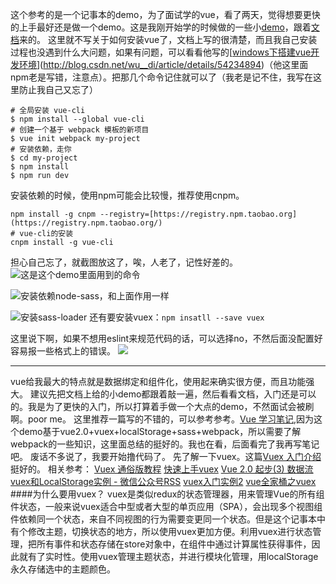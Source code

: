 这个参考的是一个记事本的demo，为了面试学的vue，看了两天，觉得想要更快的上手最好还是做一个demo。这是我刚开始学的时候做的一些小[demo](https://github.com/ZoeSj/demo-of-vue)，跟着[文档](http://cn.vuejs.org/v2/guide/)来的。
这里就不写关于如何安装vue了，文档上写的很清楚，而且我自己安装过程也没遇到什么大问题，如果有问题，可以看看他写的[[windows下搭建vue开发环境](http://blog.csdn.net/wu__di/article/details/54234894)](http://blog.csdn.net/wu__di/article/details/54234894)（他这里面npm老是写错，注意点）。把那几个命令记住就可以了（我老是记不住，我写在这里防止我自己又忘了）
```
# 全局安装 vue-cli
$ npm install --global vue-cli
# 创建一个基于 webpack 模板的新项目
$ vue init webpack my-project
# 安装依赖，走你
$ cd my-project
$ npm install
$ npm run dev
```
安装依赖的时候，使用npm可能会比较慢，推荐使用cnpm。
```
npm install -g cnpm --registry=[https://registry.npm.taobao.org](https://registry.npm.taobao.org/)
# vue-cli的安装
cnpm install -g vue-cli 
```
担心自己忘了，就截图放这了，唉，人老了，记性好差的。
![这是这个demo里面用到的命令](http://upload-images.jianshu.io/upload_images/3162008-c791230b0d208aa4.png?imageMogr2/auto-orient/strip%7CimageView2/2/w/1240)

![安装依赖node-sass，和上面作用一样](http://upload-images.jianshu.io/upload_images/3162008-cff3574ed63e431d.png?imageMogr2/auto-orient/strip%7CimageView2/2/w/1240)

![安装sass-loader](http://upload-images.jianshu.io/upload_images/3162008-402e53356114e710.png?imageMogr2/auto-orient/strip%7CimageView2/2/w/1240)
还有要安装vuex：`npm insatll --save vuex`

这里说下啊，如果不想用eslint来规范代码的话，可以选择no，不然后面没配置好容易报一些格式上的错误。
![](http://upload-images.jianshu.io/upload_images/2645110-770d0f432f77b684.png?imageMogr2/auto-orient/strip%7CimageView2/2/w/1240)

-------

vue给我最大的特点就是数据绑定和组件化，使用起来确实很方便，而且功能强大。
建议先把文档上给的小demo都跟着敲一遍，然后看看文档，入门还是可以的。我是为了更快的入门，所以打算着手做一个大点的demo，不然面试会被刷啊。poor me。
这里推荐一篇写的不错的，可以参考参考。[Vue 学习笔记](http://www.jianshu.com/p/06be98001dc3),因为这个demo基于vue2.0+vuex+localStorage+sass+webpack，所以需要了解webpack的一些知识，这里面总结的挺好的。我也在看，后面看完了我再写笔记吧。
废话不多说了，我要开始撸代码了。
先了解一下vuex。这篇[Vuex 入门介绍](http://www.jianshu.com/p/490e7726fe67)挺好的。
相关参考：
[Vuex 通俗版教程](http://www.jianshu.com/p/caff7b8ab2cf)
[快速上手vuex](http://www.jianshu.com/p/04ebf09e72a1)
[Vue 2.0 起步(3) 数据流vuex和LocalStorage实例 - 微信公众号RSS](http://www.jianshu.com/p/fb758398268a)
[vuex入门实例2](http://www.jianshu.com/p/2b19a2b36d20)
[vue全家桶之vuex](http://www.jianshu.com/p/ee77747f9dd8)
####为什么要用vuex？
vuex是类似redux的状态管理器，用来管理Vue的所有组件状态，一般来说vuex适合中型或者大型的单页应用（SPA），会出现多个视图组件依赖同一个状态，来自不同视图的行为需要变更同一个状态。但是这个记事本中有个修改主题，切换状态的地方，所以使用vuex更加方便。利用vuex进行状态管理，把所有事件和状态存储在store对象中，在组件中通过计算属性获得事件，因此就有了实时性。使用vuex管理主题状态，并进行模块化管理，用localStorage永久存储选中的主题颜色。